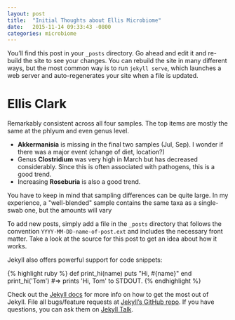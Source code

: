 ```yaml
---
layout: post
title:  "Initial Thoughts about Ellis Microbiome"
date:   2015-11-14 09:33:43 -0800
categories: microbiome
---
```

You’ll find this post in your `_posts` directory. Go ahead and edit it and re-build the site to see your changes. You can rebuild the site in many different ways, but the most common way is to run `jekyll serve`, which launches a web server and auto-regenerates your site when a file is updated.
# Ellis Clark

Remarkably consistent across all four samples.  The top items are mostly the same at the phlyum and even genus level.

* **Akkermanisia** is missing in the final two samples (Jul, Sep).  I wonder if there was a major event (change of diet, location?)
* Genus **Clostridium** was very high in March but has decreased considerably. Since this is often associated with pathogens, this is a good trend.
* Increasing **Roseburia** is also a good trend.

You have to keep in mind that sampling differences can be quite large. In my experience, a "well-blended" sample contains the same taxa as a single-swab one, but the amounts will vary

To add new posts, simply add a file in the `_posts` directory that follows the convention `YYYY-MM-DD-name-of-post.ext` and includes the necessary front matter. Take a look at the source for this post to get an idea about how it works.

Jekyll also offers powerful support for code snippets:

{% highlight ruby %}
def print_hi(name)
  puts "Hi, #{name}"
end
print_hi('Tom')
#=> prints 'Hi, Tom' to STDOUT.
{% endhighlight %}

Check out the [Jekyll docs][jekyll-docs] for more info on how to get the most out of Jekyll. File all bugs/feature requests at [Jekyll’s GitHub repo][jekyll-gh]. If you have questions, you can ask them on [Jekyll Talk][jekyll-talk].

[jekyll-docs]: http://jekyllrb.com/docs/home
[jekyll-gh]:   https://github.com/jekyll/jekyll
[jekyll-talk]: https://talk.jekyllrb.com/
